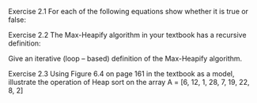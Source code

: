 Exercise 2.1
For each of the following equations show whether it is true or false:


Exercise 2.2
The Max-Heapify algorithm in your textbook has a recursive definition:

Give an iterative (loop – based) definition of the Max-Heapify algorithm.

Exercise 2.3
Using Figure 6.4 on page 161 in the textbook as a model, illustrate the operation of Heap sort on the array A = [6, 12, 1, 28, 7, 19, 22, 8, 2]
